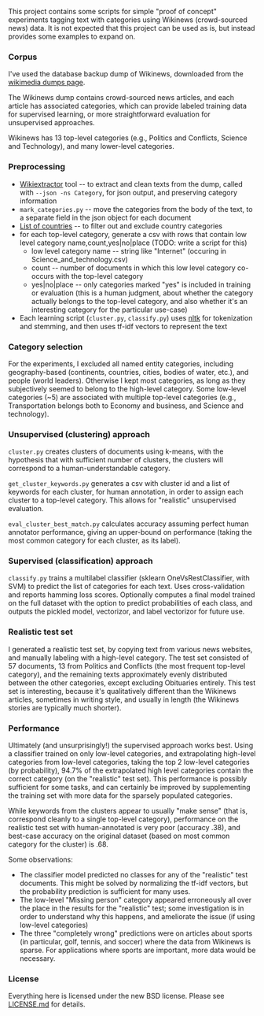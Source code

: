 This project contains some scripts for simple "proof of concept" experiments tagging text with categories using Wikinews (crowd-sourced news) data. It is not expected that this project can be used as is, but instead provides some examples to expand on.

### Corpus

I've used the database backup dump of Wikinews, downloaded from the [wikimedia dumps page](https://dumps.wikimedia.org/).

The Wikinews dump contains crowd-sourced news articles, and each article has associated categories, which can provide labeled training data for supervised learning, or more straightforward evaluation for unsupervised approaches.

Wikinews has 13 top-level categories (e.g., Politics and Conflicts, Science and Technology), and many lower-level categories.

### Preprocessing

* [Wikiextractor](https://github.com/attardi/wikiextractor) tool -- to extract and clean texts from the dump, called with `--json -ns Category`, for json output, and preserving category information
* `mark_categories.py` -- move the categories from the body of the text, to a separate field in the json object for each document
* [List of countries](https://github.com/mledoze/countries) -- to filter out and exclude country categories
* for each top-level category, generate a csv with rows that contain low level category name,count,yes|no|place (TODO: write a script for this)
    * low level category name -- string like "Internet" (occuring in Science_and_technology.csv)
    * count -- number of documents in which this low level category co-occurs with the top-level category
    * yes|no|place -- only categories marked "yes" is included in training or evaluation (this is a human judgment, about whether the category actually belongs to the top-level category, and also whether it's an interesting category for the particular use-case)
* Each learning script (`cluster.py`, `classify.py`) uses [nltk](https://github.com/nltk/nltk) for tokenization and stemming, and then uses tf-idf vectors to represent the text


### Category selection

For the experiments, I excluded all named entity categories, including geography-based (continents, countries, cities, bodies of water, etc.), and people (world leaders). Otherwise I kept most categories, as long as they subjectively seemed to belong to the high-level category. Some low-level categories (~5) are associated with multiple top-level categories (e.g., Transportation belongs both to Economy and business, and Science and technology).

### Unsupervised (clustering) approach

`cluster.py` creates clusters of documents using k-means, with the hypothesis that with sufficient number of clusters, the clusters will correspond to a human-understandable category.

`get_cluster_keywords.py` generates a csv with cluster id and a list of keywords for each cluster, for human annotation, in order to assign each cluster to a top-level category. This allows for "realistic" unsupervised evaluation.

`eval_cluster_best_match.py` calculates accuracy assuming perfect human annotator performance, giving an upper-bound on performance (taking the most common category for each cluster, as its label).

### Supervised (classification) approach

`classify.py` trains a multilabel classifier (sklearn OneVsRestClassifier, with SVM) to predict the list of categories for each text. Uses cross-validation and reports hamming loss scores. Optionally computes a final model trained on the full dataset with the option to predict probabilities of each class, and outputs the pickled model, vectorizor, and label vectorizor for future use.

### Realistic test set

I generated a realistic test set, by copying text from various news websites, and manually labeling with a high-level category. The test set consisted of 57 documents, 13 from Politics and Conflicts (the most frequent top-level category), and the remaining texts approximately evenly distributed between the other categories, except excluding Obituaries entirely. This test set is interesting, because it's qualitatively different than the Wikinews articles, sometimes in writing style, and usually in length (the Wikinews stories are typically much shorter).

### Performance

Ultimately (and unsurprisingly!) the supervised approach works best. Using a classifier trained on only low-level categories, and extrapolating high-level categories from low-level categories, taking the top 2 low-level categories (by probability), 94.7% of the extrapolated high level categories contain the correct category (on the "realistic" test set). This performance is possibly sufficient for some tasks, and can certainly be improved by supplementing the training set with more data for the sparsely populated categories.

While keywords from the clusters appear to usually "make sense" (that is, correspond cleanly to a single top-level category), performance on the realistic test set with human-annotated is very poor (accuracy .38), and best-case accuracy on the original dataset (based on most common category for the cluster) is .68.

Some observations:

* The classifier model predicted no classes for any of the "realistic" test documents. This might be solved by normalizing the tf-idf vectors, but the probability prediction is sufficient for many uses.
* The low-level "Missing person" category appeared erroneously all over the place in the results for the "realistic" test; some investigation is in order to understand why this happens, and ameliorate the issue (if using low-level categories)
* The three "completely wrong" predictions were on articles about sports (in particular, golf, tennis, and soccer) where the data from Wikinews is sparse. For applications where sports are important, more data would be necessary.

### License

Everything here is licensed under the new BSD license. Please see [LICENSE.md](LICENSE.md) for details.